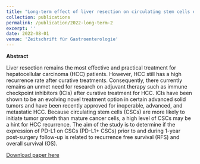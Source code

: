 ```yaml
---
title: "Long-term effect of liver resection on circulating stem cells expressing PD-L1 in patients with hepatocellular carcinoma–Pilot study"
collection: publications
permalink: /publication/2022-long-term-2
excerpt: ''
date: 2022-08-01
venue: 'Zeitschrift für Gastroenterologie'
---
```


**Abstract**

Liver resection remains the most effective and practical treatment for hepatocellular carcinoma (HCC) patients. However, HCC still has a high recurrence rate after curative treatments. Consequently, there currently remains an unmet need for research on adjuvant therapy such as immune checkpoint inhibitors (ICIs) after curative treatment for HCC. ICIs have been shown to be an evolving novel treatment option in certain advanced solid tumors and have been recently approved for inoperable, advanced, and metastatic HCC. Because circulating stem cells (CSCs) are more likely to initiate tumor growth than mature cancer cells, a high level of CSCs may be a hint for HCC recurrence.
The aim of the study is to determine if the expression of PD-L1 on CSCs (PD-L1+ CSCs) prior to and during 1-year post-surgery follow-up is related to recurrence free survival (RFS) and overall survival (OS).


[Download paper here](https://www.thieme-connect.com/products/ejournals/html/10.1055/s-0042-1754884)
